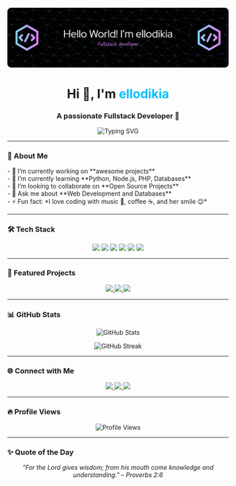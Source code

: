 <!-- Banner -->
<p align="center">
  <img src="img/github-header-banner.png" alt="Header Banner" />
</p>

<h1 align="center">Hi 👋, I'm <span style="color:#00bfff;">ellodikia</span></h1>
<h3 align="center">A passionate Fullstack Developer 🚀</h3>

<p align="center">
  <img src="https://readme-typing-svg.herokuapp.com?font=Fira+Code&size=24&duration=3000&color=6E57E0&center=true&lines=Fullstack+Developer;Web+Developer;Tech+Enthusiast;Always+Learning+New+Things" alt="Typing SVG" />
</p>

---

### 🚀 About Me
<p>
- 🔭 I’m currently working on **awesome projects**<br>
- 🌱 I’m currently learning **Python, Node.js, PHP, Databases**<br>
- 👯 I’m looking to collaborate on **Open Source Projects**<br>
- 💬 Ask me about **Web Development and Databases**<br>
- ⚡ Fun fact: *I love coding with music 🎵, coffee ☕, and her smile 😉*
</p>

---

### 🛠 Tech Stack
<p align="center">
  <img src="https://img.shields.io/badge/HTML-E34F26?style=for-the-badge&logo=html5&logoColor=white" />
  <img src="https://img.shields.io/badge/CSS-1572B6?style=for-the-badge&logo=css3&logoColor=white" />
  <img src="https://img.shields.io/badge/JavaScript-F7DF1E?style=for-the-badge&logo=javascript&logoColor=black" />
  <img src="https://img.shields.io/badge/PHP-777BB4?style=for-the-badge&logo=php&logoColor=white" />
  <img src="https://img.shields.io/badge/MySQL-4479A1?style=for-the-badge&logo=mysql&logoColor=white" />
  <img src="https://img.shields.io/badge/Python-3776AB?style=for-the-badge&logo=python&logoColor=white" />
</p>

---

### 📂 Featured Projects
<p align="center">
  <a href="https://github.com/ellodikia/project1" target="_blank">
    <img src="https://img.shields.io/badge/Project1-Python-blue?style=for-the-badge" />
  </a>
  <a href="https://github.com/ellodikia/project2" target="_blank">
    <img src="https://img.shields.io/badge/Project2-JavaScript-yellow?style=for-the-badge" />
  </a>
  <a href="https://github.com/ellodikia/project3" target="_blank">
    <img src="https://img.shields.io/badge/Project3-PHP-purple?style=for-the-badge" />
  </a>
</p>

---

### 📊 GitHub Stats
<p align="center">
  <img src="https://github-readme-stats.vercel.app/api?username=ellodikia&show_icons=true&theme=tokyonight&count_private=true" alt="GitHub Stats" />
</p>

<p align="center">
  <img src="https://github-readme-streak-stats.herokuapp.com/?user=ellodikia&theme=tokyonight&hide_border=false&date_format=M%20j%5B%2C%20Y%5D&border_radius=5" alt="GitHub Streak" />
</p>

---

### 🌐 Connect with Me
<p align="center">
  <a href="https://linkedin.com/in/gabriel-laodikia-sihombing" target="_blank">
    <img src="https://img.shields.io/badge/LinkedIn-0077B5?style=for-the-badge&logo=linkedin&logoColor=white" />
  </a>
  <a href="mailto:gabriellaodikia@gmail.com">
    <img src="https://img.shields.io/badge/Gmail-D14836?style=for-the-badge&logo=gmail&logoColor=white" />
  </a>
  <a href="https://instagram.com/ellodikia" target="_blank">
    <img src="https://img.shields.io/badge/Instagram-E4405F?style=for-the-badge&logo=instagram&logoColor=white" />
  </a>
</p>

---

### 🔥 Profile Views
<p align="center">
  <img src="https://komarev.com/ghpvc/?username=ellodikia&style=flat-square&color=blue" alt="Profile Views" />
</p>

---

### ✨ Quote of the Day
<p align="center">
  <i>"For the Lord gives wisdom; from his mouth come knowledge and understanding." – Proverbs 2:6</i>
</p>
